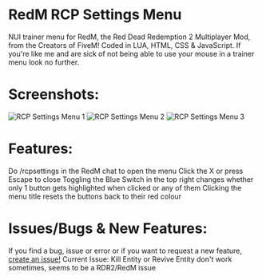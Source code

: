 # RedM RCP Settings Menu
NUI trainer menu for RedM, the Red Dead Redemption 2 Multiplayer Mod, from the Creators of FiveM! Coded in LUA, HTML, CSS &amp; JavaScript.
If you're like me and are sick of not being able to use your mouse in a trainer menu look no further.
# Screenshots:
<img src="https://www.rcpisawesome.co.uk/dev/RedmRCPsettings/1.png" alt="RCP Settings Menu 1">
<img src="https://www.rcpisawesome.co.uk/dev/RedmRCPsettings/2.png" alt="RCP Settings Menu 2">
<img src="https://www.rcpisawesome.co.uk/dev/RedmRCPsettings/3.png" alt="RCP Settings Menu 3">

# Features:
Do /rcpsettings in the RedM chat to open the menu
Click the X or press Escape to close
Toggling the Blue Switch in the top right changes whether only 1 button gets highlighted when clicked or any of them
Clicking the menu title resets the buttons back to their red colour

# Issues/Bugs &amp; New Features:
If you find a bug, issue or error or if you want to request a new feature, [create an issue!](https://github.com/RCPisAwesome/RedmRCPsettings/issues)
Current Issue: Kill Entity or Revive Entity don't work sometimes, seems to be a RDR2/RedM issue

